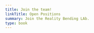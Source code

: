 ```yaml
---
title: Join the team!
linkTitle: Open Positions
summary: Join the Reality Bending LAb.
type: book
---
```


